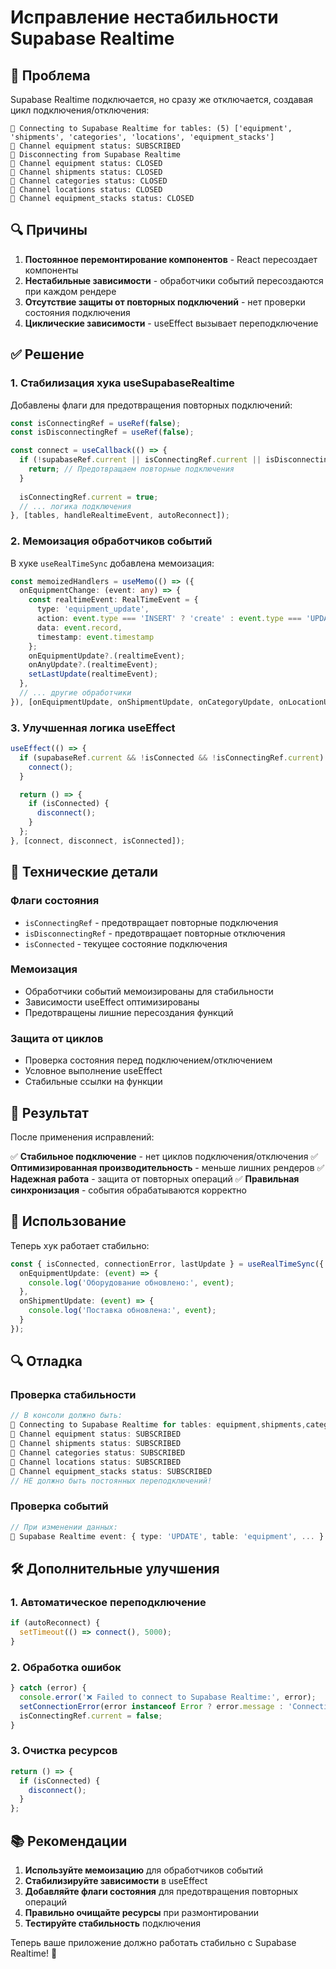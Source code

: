 # Исправление нестабильности Supabase Realtime

## 🚨 Проблема

Supabase Realtime подключается, но сразу же отключается, создавая цикл подключения/отключения:

```
🔗 Connecting to Supabase Realtime for tables: (5) ['equipment', 'shipments', 'categories', 'locations', 'equipment_stacks']
📡 Channel equipment status: SUBSCRIBED
🔌 Disconnecting from Supabase Realtime
📡 Channel equipment status: CLOSED
📡 Channel shipments status: CLOSED
📡 Channel categories status: CLOSED
📡 Channel locations status: CLOSED
📡 Channel equipment_stacks status: CLOSED
```

## 🔍 Причины

1. **Постоянное перемонтирование компонентов** - React пересоздает компоненты
2. **Нестабильные зависимости** - обработчики событий пересоздаются при каждом рендере
3. **Отсутствие защиты от повторных подключений** - нет проверки состояния подключения
4. **Циклические зависимости** - useEffect вызывает переподключение

## ✅ Решение

### 1. Стабилизация хука useSupabaseRealtime

Добавлены флаги для предотвращения повторных подключений:

```typescript
const isConnectingRef = useRef(false);
const isDisconnectingRef = useRef(false);

const connect = useCallback(() => {
  if (!supabaseRef.current || isConnectingRef.current || isDisconnectingRef.current) {
    return; // Предотвращаем повторные подключения
  }
  
  isConnectingRef.current = true;
  // ... логика подключения
}, [tables, handleRealtimeEvent, autoReconnect]);
```

### 2. Мемоизация обработчиков событий

В хуке `useRealTimeSync` добавлена мемоизация:

```typescript
const memoizedHandlers = useMemo(() => ({
  onEquipmentChange: (event: any) => {
    const realtimeEvent: RealTimeEvent = {
      type: 'equipment_update',
      action: event.type === 'INSERT' ? 'create' : event.type === 'UPDATE' ? 'update' : 'delete',
      data: event.record,
      timestamp: event.timestamp
    };
    onEquipmentUpdate?.(realtimeEvent);
    onAnyUpdate?.(realtimeEvent);
    setLastUpdate(realtimeEvent);
  },
  // ... другие обработчики
}), [onEquipmentUpdate, onShipmentUpdate, onCategoryUpdate, onLocationUpdate, onStackUpdate, onAnyUpdate]);
```

### 3. Улучшенная логика useEffect

```typescript
useEffect(() => {
  if (supabaseRef.current && !isConnected && !isConnectingRef.current) {
    connect();
  }

  return () => {
    if (isConnected) {
      disconnect();
    }
  };
}, [connect, disconnect, isConnected]);
```

## 🔧 Технические детали

### Флаги состояния
- `isConnectingRef` - предотвращает повторные подключения
- `isDisconnectingRef` - предотвращает повторные отключения
- `isConnected` - текущее состояние подключения

### Мемоизация
- Обработчики событий мемоизированы для стабильности
- Зависимости useEffect оптимизированы
- Предотвращены лишние пересоздания функций

### Защита от циклов
- Проверка состояния перед подключением/отключением
- Условное выполнение useEffect
- Стабильные ссылки на функции

## 🚀 Результат

После применения исправлений:

✅ **Стабильное подключение** - нет циклов подключения/отключения
✅ **Оптимизированная производительность** - меньше лишних рендеров
✅ **Надежная работа** - защита от повторных операций
✅ **Правильная синхронизация** - события обрабатываются корректно

## 📱 Использование

Теперь хук работает стабильно:

```typescript
const { isConnected, connectionError, lastUpdate } = useRealTimeSync({
  onEquipmentUpdate: (event) => {
    console.log('Оборудование обновлено:', event);
  },
  onShipmentUpdate: (event) => {
    console.log('Поставка обновлена:', event);
  }
});
```

## 🔍 Отладка

### Проверка стабильности
```typescript
// В консоли должно быть:
🔗 Connecting to Supabase Realtime for tables: equipment,shipments,categories,locations,equipment_stacks
📡 Channel equipment status: SUBSCRIBED
📡 Channel shipments status: SUBSCRIBED
📡 Channel categories status: SUBSCRIBED
📡 Channel locations status: SUBSCRIBED
📡 Channel equipment_stacks status: SUBSCRIBED
// НЕ должно быть постоянных переподключений!
```

### Проверка событий
```typescript
// При изменении данных:
📨 Supabase Realtime event: { type: 'UPDATE', table: 'equipment', ... }
```

## 🛠️ Дополнительные улучшения

### 1. Автоматическое переподключение
```typescript
if (autoReconnect) {
  setTimeout(() => connect(), 5000);
}
```

### 2. Обработка ошибок
```typescript
} catch (error) {
  console.error('❌ Failed to connect to Supabase Realtime:', error);
  setConnectionError(error instanceof Error ? error.message : 'Connection failed');
  isConnectingRef.current = false;
}
```

### 3. Очистка ресурсов
```typescript
return () => {
  if (isConnected) {
    disconnect();
  }
};
```

## 📚 Рекомендации

1. **Используйте мемоизацию** для обработчиков событий
2. **Стабилизируйте зависимости** в useEffect
3. **Добавляйте флаги состояния** для предотвращения повторных операций
4. **Правильно очищайте ресурсы** при размонтировании
5. **Тестируйте стабильность** подключения

Теперь ваше приложение должно работать стабильно с Supabase Realtime! 🎉
